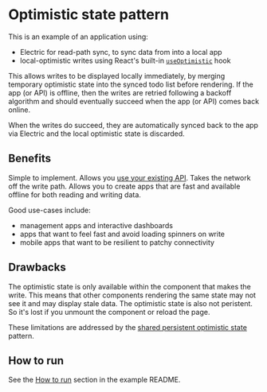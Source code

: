 
# Optimistic state pattern

This is an example of an application using:

- Electric for read-path sync, to sync data from into a local app
- local-optimistic writes using React's built-in [`useOptimistic`](https://react.dev/reference/react/useOptimistic) hook

This allows writes to be displayed locally immediately, by merging temporary optimistic state into the synced todo list before rendering. If the app (or API) is offline, then the writes are retried following a backoff algorithm and should eventually succeed when the app (or API) comes back online.

When the writes do succeed, they are automatically synced back to the app via Electric and the local optimistic state is discarded.

## Benefits

Simple to implement. Allows you [use your existing API](https://electric-sql.com/blog/2024/11/21/local-first-with-your-existing-api). Takes the network off the write path. Allows you to create apps that are fast and available offline for both reading and writing data.

Good use-cases include:

- management apps and interactive dashboards
- apps that want to feel fast and avoid loading spinners on write
- mobile apps that want to be resilient to patchy connectivity

## Drawbacks

The optimistic state is only available within the component that makes the write. This means that other components rendering the same state may not see it and may display stale data. The optimistic state is also not peristent. So it's lost if you unmount the component or reload the page.

These limitations are addressed by the [shared persistent optimistic state](../../3-shared-persistent) pattern.

## How to run

See the [How to run](../../README.md#how-to-run) section in the example README.
